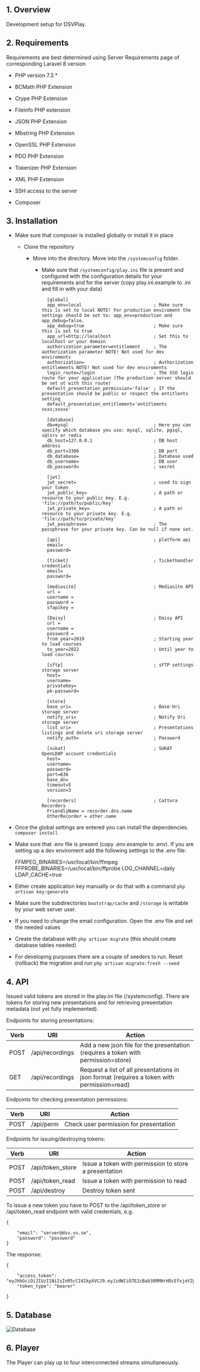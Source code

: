 ## 1. Overview
Development setup for DSVPlay.

## 2. Requirements
Requirements are best determined using Server Requirements page of corresponding Laravel 8 version

- PHP version 7.3.*

- BCMath PHP Extension

- Ctype PHP Extension

- Fileinfo PHP extension

- JSON PHP Extension

- Mbstring PHP Extension

- OpenSSL PHP Extension

- PDO PHP Extension

- Tokenizer PHP Extension

- XML PHP Extension

- SSH access to the server

- Composer

## 3. Installation

* Make sure that composer is installed globally or install it in place

  * Clone the repository

    * Move into the directory. Move into the `/systemconfig` folder.

      * Make sure that `/systemconfig/play.ini` file is present and configured with the configuration details for your requirements and for the server (copy play.ini.example to .ini and fill in with your data)

              [global]
              app_env=local                           ; Make sure this is set to local NOTE! For production enviroment the settings should be set to: app_env=production and app_debug=false.
              app_debug=true                          ; Make sure this is set to true
              app_url=http://localhost                ; Set this to localhost or your domain
              authorization_parameter=entitlement     ; The authorization parameter NOTE! Not used for dev enviroments
              authorization=                          ; Authorization entitlements NOTE! Not used for dev enviroments
              login_route=/login                      ; The SSO login route for your application (The production server should be set ut with this route) 
              default_presentation_permission='false' ; If the presentation should be public or respect the entitlents setting
              default_presentation_entitlement='entitlemnts xxxx;xxxxx'
        
              [database]
              db=mysql                                ; Here you can specify which database you use: mysql, sqlite, pgsql, sqlsrv or redis 
              db_host=127.0.0.1                       ; DB host address
              db_port=3306                            ; DB port
              db_database=                            ; Database used     
              db_username=                            ; DB user
              db_password=                            ; secret
        
              [jwt]
              jwt_secret=                             ; used to sign your token
              jwt_public_key=                         ; A path or resource to your public key. E.g. 'file://path/to/public/key'
              jwt_private_key=                        ; A path or resource to your private key. E.g. 'file://path/to/private/key'
              jwt_passphrase=                         ; The passphrase for your private key. Can be null if none set.
    
              [api]                                   ; platform api
              email=
              password=
      
              [ticket]                                ; Tickethandler credentials
              email=
              password=
  
              [mediasite]                             ; Mediasite API
              url =
              username =
              password =
              sfapikey =
        
              [Daisy]                                 ; Daisy API
              url =
              username =
              password =
              from_year=2019                          ; Starting year to load courses
              to_year=2022                            ; Until year to load courses
        
              [sftp]                                  ; sFTP settings storage server
              host=
              username=
              privateKey=
              pk-password=

              [store]
              base_uri=                               ; Base-Uri storage server
              notify_uri=                             ; Notify Uri storage server
              list_uri=                               ; Presentations listings and delete uri storage server
              notify_auth=                            ; Password

              [sukat]                                 ; SUKAT OpenLDAP account credentials
              host=
              username=
              password=
              port=636
              base_dn=
              timeout=5
              version=3

              [recorders]                             ; Cattura Recorders
              FriendlyName = recorder.dns.name
              OtherRecorder = other.name
        
* Once the global settings are entered you can install the dependencies. `composer install`

* Make sure that .env file is present (copy .env.example to .env). If you are setting up a dev enviroment add the following settings to the .env file:

    FFMPEG_BINARIES=/usr/local/bin/ffmpeg
    FFPROBE_BINARIES=/usr/local/bin/ffprobe
    LOG_CHANNEL=daily
    LDAP_CACHE=true
  

* Either create application key manually or do that with a command `php artisan key:generate`

* Make sure the subdirectories `bootstrap/cache` and `/storage` is writable by your web server user.

* If you need to change the email configuration. Open the .env file and set the needed values

* Create the database with `php artisan migrate` (this should create database tables needed)

* For developing purposes there are a couple of seeders to run. Reset (rollback) the migration and run `php artisan migrate:fresh --seed`

## 4. API
Issued valid tokens are stored in the play.ini file (/systemconfig). There are tokens for storing new presentations and for retrieving presentation metadata (not yet fully implemented).

Endpoints for storing presentations:

Verb | URI | Action
-----|-----|-------
POST | /api/recordings | Add a new json file for the presentation (requires a token with permission=store)
GET | /api/recordings | Request a list of all presentations in json format (requires a token with permission=read)


Endpoints for checking presentation permissions:

Verb | URI | Action
-----|-----|-------
POST | /api/perm | Check user permission for presentation


Endpoints for issuing/destroying tokens:

Verb | URI | Action
-----|-----|--------
POST | /api/token_store | Issue a token with permission to store a presentation
POST | /api/token_read | Issue a token with permission to read
POST | /api/destroy | Destroy token sent


To issue a new token you have to POST to the /api/token_store or /api/token_read endpoint with valid credentials,
e.g.

    {

        "email": "server@dsv.su.se",
        "password": "password"
    }

The response:

    {

        "access_token": "eyJhbGciOiJIUzI1NiIsInR5cCI6IkpXVCJ9.eyJzdWIiO7E2cBab30RMHrHDcEfxjoYZgeFONFh7HgQ",
        "token_type": "bearer"
       
    }

## 5. Database

![Database](./public/images/play_db.png)

## 6. Player
The Player can play up to four interconnected streams simultaneously.





